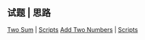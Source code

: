 试题 | 思路
----
[Two Sum](https://leetcode.com/problems/two-sum/description/) | [Scripts](https://www.baidu.com)
[Add Two Numbers](https://leetcode.com/problems/add-two-numbers/description/) | [Scripts](https://www.baidu.com)

